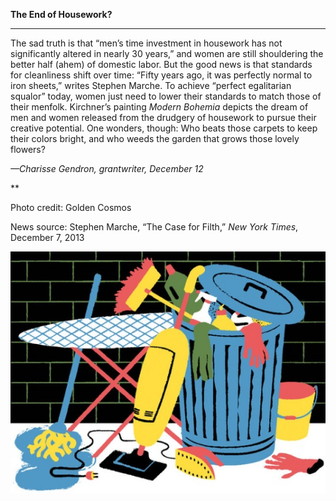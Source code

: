 **The End of Housework?**

****

The sad truth is that “men’s time investment in housework has not significantly altered in nearly 30 years,” and women are still shouldering the better half (ahem) of domestic labor. But the good news is that standards for cleanliness shift over time: “Fifty years ago, it was perfectly normal to iron sheets,” writes Stephen Marche. To achieve “perfect egalitarian squalor” today, women just need to lower their standards to match those of their menfolk. Kirchner’s painting *Modern Bohemia* depicts the dream of men and women released from the drudgery of housework to pursue their creative potential. One wonders, though: Who beats those carpets to keep their colors bright, and who weeds the garden that grows those lovely flowers? 

*—Charisse Gendron, grantwriter, December 12*

**

Photo credit: Golden Cosmos

News source: Stephen Marche, “The Case for Filth,” *New York Times*, December 7, 2013

![](../images/13.12.12Clean_GendronEDIT-1.jpeg)
